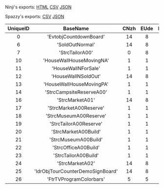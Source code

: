 Ninji's exports: [HTML](https://wuffs.org/acnh/bcsv_140/html/LocalizeNameConvertParam.html) [CSV](https://wuffs.org/acnh/bcsv_140/csv/LocalizeNameConvertParam.csv) [JSON](https://wuffs.org/acnh/bcsv_140/json/LocalizeNameConvertParam.json)

Spazzy's exports: [CSV](https://github.com/McSpazzy/acnh-csv/blob/master/LocalizeNameConvertParam.csv) [JSON](https://github.com/McSpazzy/acnh-json/blob/master/LocalizeNameConvertParam.json)

| UniqueID | BaseName | CNzh | EUde | EUen | EUes | EUfr | EUit | EUnl | EUru | JPja | KRko | LocalizeAnim | LocalizeModel | LocalizeTexture | TWzh | USen | USes | USfr |
|:--:|:--:|:--:|:--:|:--:|:--:|:--:|:--:|:--:|:--:|:--:|:--:|:--:|:--:|:--:|:--:|:--:|:--:|:--:|
| 0 | 'EvtobjCountdownBoard' | 14 | 8 | 1 | 2 | 7 | 9 | 11 | 12 | 0 | 13 | 1 | 0 | 1 | 15 | 1 | 2 | 3 | 
| 6 | 'SoldOutNormal' | 14 | 8 | 1 | 2 | 3 | 9 | 11 | 12 | 0 | 13 | 0 | 0 | 1 | 14 | 1 | 2 | 3 | 
| 7 | 'StrcTailorA00' | 0 | 8 | 0 | 2 | 3 | 9 | 11 | 12 | 0 | 0 | 0 | 0 | 1 | 0 | 0 | 2 | 3 | 
| 10 | 'HouseWallHouseMovingNA' | 1 | 1 | 1 | 1 | 1 | 1 | 1 | 1 | 0 | 1 | 0 | 0 | 1 | 1 | 1 | 1 | 1 | 
| 11 | 'HouseWallNForSale' | 1 | 1 | 1 | 1 | 1 | 1 | 1 | 1 | 0 | 1 | 0 | 0 | 1 | 1 | 1 | 1 | 1 | 
| 12 | 'HouseWallNSoldOut' | 14 | 8 | 1 | 2 | 3 | 9 | 11 | 12 | 0 | 13 | 0 | 0 | 1 | 15 | 1 | 2 | 3 | 
| 13 | 'HouseWallHouseMovingPA' | 1 | 1 | 1 | 1 | 1 | 1 | 1 | 1 | 0 | 1 | 0 | 0 | 1 | 1 | 1 | 1 | 1 | 
| 14 | 'StrcCampsiteReserveA00' | 1 | 1 | 1 | 1 | 1 | 1 | 1 | 1 | 0 | 1 | 0 | 0 | 1 | 1 | 1 | 1 | 1 | 
| 16 | 'StrcMarketA01' | 14 | 8 | 1 | 6 | 7 | 9 | 11 | 12 | 0 | 13 | 0 | 0 | 1 | 14 | 1 | 6 | 7 | 
| 17 | 'StrcMarketA00Reserve' | 1 | 1 | 1 | 1 | 1 | 1 | 1 | 1 | 0 | 1 | 0 | 0 | 1 | 1 | 1 | 1 | 1 | 
| 18 | 'StrcMuseumA00Reserve' | 1 | 1 | 1 | 1 | 1 | 1 | 1 | 1 | 0 | 1 | 0 | 0 | 1 | 1 | 1 | 1 | 1 | 
| 19 | 'StrcTailorA00Reserve' | 1 | 1 | 1 | 1 | 1 | 1 | 1 | 1 | 0 | 1 | 0 | 0 | 1 | 1 | 1 | 1 | 1 | 
| 20 | 'StrcMarketA00Build' | 1 | 1 | 1 | 1 | 1 | 1 | 1 | 1 | 0 | 1 | 0 | 0 | 1 | 1 | 1 | 1 | 1 | 
| 21 | 'StrcMuseumA00Build' | 1 | 1 | 1 | 1 | 1 | 1 | 1 | 1 | 0 | 1 | 0 | 0 | 1 | 1 | 1 | 1 | 1 | 
| 22 | 'StrcOfficeA00Build' | 1 | 1 | 1 | 1 | 1 | 1 | 1 | 1 | 0 | 1 | 0 | 0 | 1 | 1 | 1 | 1 | 1 | 
| 23 | 'StrcTailorA00Build' | 1 | 1 | 1 | 1 | 1 | 1 | 1 | 1 | 0 | 1 | 0 | 0 | 1 | 1 | 1 | 1 | 1 | 
| 24 | 'StrcMarketA02' | 14 | 8 | 1 | 6 | 7 | 9 | 11 | 12 | 0 | 13 | 0 | 0 | 1 | 14 | 1 | 6 | 7 | 
| 25 | 'IdrObjTourCounterDemoSignBoard' | 14 | 8 | 1 | 6 | 7 | 9 | 11 | 12 | 0 | 13 | 0 | 0 | 1 | 15 | 1 | 2 | 3 | 
| 26 | 'FtrTVProgramColorbars' | 5 | 5 | 5 | 5 | 5 | 5 | 5 | 5 | 1 | 1 | 1 | 0 | 0 | 5 | 1 | 1 | 1 | 
